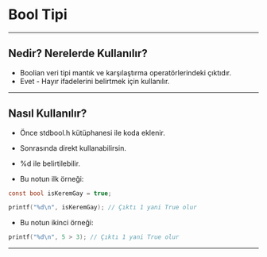 # Bool Tipi

---

## Nedir? Nerelerde Kullanılır?

- Boolian veri tipi mantık ve karşılaştırma operatörlerindeki çıktıdır.
- Evet - Hayır ifadelerini belirtmek için kullanılır.

---

## Nasıl Kullanılır?

- Önce stdbool.h kütüphanesi ile koda eklenir.
- Sonrasında direkt kullanabilirsin.
- %d ile belirtilebilir.

- Bu notun ilk örneği:

```c
const bool isKeremGay = true;

printf("%d\n", isKeremGay); // Çıktı 1 yani True olur
```

- Bu notun ikinci örneği:

```c
printf("%d\n", 5 > 3); // Çıktı 1 yani True olur
```

---
